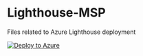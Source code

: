 # Lighthouse-MSP
Files related to Azure Lighthouse deployment


<a href="https://portal.azure.com/#create/Microsoft.Template/uri/https%3A%2F%2Fraw.githubusercontent.com%2Fmlamberty%2FLighthouse-MSP%2Fmain%2FDeployment%2Fazurelighthousedeploy.json" rel="nofollow"><img src="https://camo.githubusercontent.com/bad3d579584bd4996af60a96735a0fdcb9f402933c139cc6c4c4a4577576411f/68747470733a2f2f616b612e6d732f6465706c6f79746f617a757265627574746f6e" alt="Deploy to Azure" data-canonical-src="https://aka.ms/deploytoazurebutton" style="max-width:100%;"></a>

